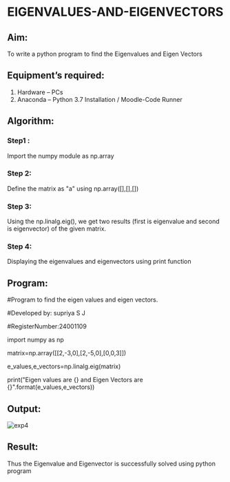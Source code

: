 # EIGENVALUES-AND-EIGENVECTORS
## Aim:
To write a python program to find the Eigenvalues and Eigen Vectors
## Equipment’s required:
1. 	Hardware – PCs
2. 	Anaconda – Python 3.7 Installation / Moodle-Code Runner
## Algorithm:
### Step1 : 
Import the numpy module as np.array 
### Step 2: 
Define the matrix as "a" using np.array([],[],[])
### Step 3:
Using the np.linalg.eig(),  we get two results (first is eigenvalue and second is eigenvector) of the given matrix.
### Step 4: 
Displaying the eigenvalues and eigenvectors using print function

## Program:

#Program to find the eigen values and eigen vectors.

#Developed by: supriya S J

#RegisterNumber:24001109

import numpy as np

matrix=np.array([[2,-3,0],[2,-5,0],[0,0,3]])

e_values,e_vectors=np.linalg.eig(matrix)

print("Eigen values are {} and Eigen Vectors are {}".format(e_values,e_vectors))

## Output:
![exp4](https://github.com/user-attachments/assets/3ab0c5b9-f57f-432b-8e1d-700b4cf11f0a)

## Result:
Thus the Eigenvalue and Eigenvector is successfully solved using python program
